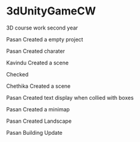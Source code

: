 # 3dUnityGameCW
3D  course work second year 

Pasan 
Created a empty project

Pasan
Created charater

Kavindu
Created a scene

Checked

Chethika
Created a scene

Pasan
Created text display when collied with boxes

Pasan
Created a minimap

Pasan 
Created Landscape

Pasan
Building Update